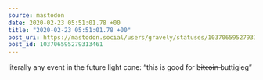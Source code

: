 ```yaml
---
source: mastodon
date: 2020-02-23 05:51:01.78 +00
title: "2020-02-23 05:51:01.78 +00"
post_uri: https://mastodon.social/users/gravely/statuses/103706595279313461
post_id: 103706595279313461
---
```

literally any event in the future light cone: “this is good for b̶i̶t̶c̶o̶i̶n̶ buttigieg”


